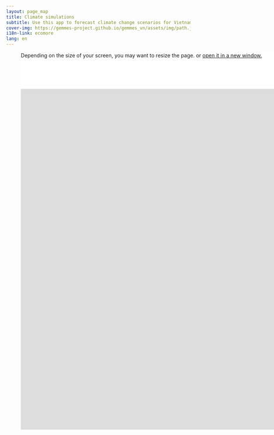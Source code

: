 ```yaml
---
layout: page_map
title: Climate simulations
subtitle: Use this app to forecast climate change scenarios for Vietnam
cover-img: https://gemmes-project.github.io/gemmes_vn/assets/img/path.jpg
i18n-link: ecomore
lang: en
---
```



<style>

.map-helper{
	height:100px;
}


.map-helper, iframe {
    width: 1600px;
    margin:0% 3% 0% 3%;
    background-color: #ffffff;
}

iframe {
    display: block;
    border-style:none;
	border:none; 
	overflow:hidden;	
	height:930px; 
	left:100px; 
	text-align:center;
}

.iframecenter{
	position:relative;
	left:5%;
	width:auto;
}


</style>

<div class="iframecenter">
<div class="map-helper">
<p> Depending on the size of your screen, you may want to resize the page. or <a href="https://remosat.usth.edu.vn/ecomore2/VNM">open it in a new window.</a></p>

</div>



<iframe ddd scrolling="no" src="https://remosat.usth.edu.vn/ecomore2/VNM"
></iframe>

</div>